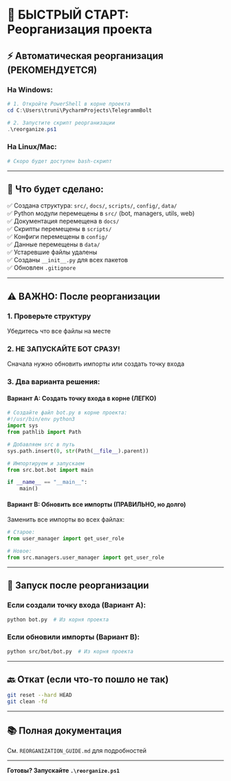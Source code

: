 # 🔄 БЫСТРЫЙ СТАРТ: Реорганизация проекта

## ⚡ Автоматическая реорганизация (РЕКОМЕНДУЕТСЯ)

### На Windows:
```powershell
# 1. Откройте PowerShell в корне проекта
cd C:\Users\truni\PycharmProjects\TelegrammBolt

# 2. Запустите скрипт реорганизации
.\reorganize.ps1
```

### На Linux/Mac:
```bash
# Скоро будет доступен bash-скрипт
```

---

## 📝 Что будет сделано:

✅ Создана структура: `src/`, `docs/`, `scripts/`, `config/`, `data/`  
✅ Python модули перемещены в `src/` (bot, managers, utils, web)  
✅ Документация перемещена в `docs/`  
✅ Скрипты перемещены в `scripts/`  
✅ Конфиги перемещены в `config/`  
✅ Данные перемещены в `data/`  
✅ Устаревшие файлы удалены  
✅ Созданы `__init__.py` для всех пакетов  
✅ Обновлен `.gitignore`  

---

## ⚠️ ВАЖНО: После реорганизации

### 1. Проверьте структуру
Убедитесь что все файлы на месте

### 2. НЕ ЗАПУСКАЙТЕ БОТ СРАЗУ!
Сначала нужно обновить импорты или создать точку входа

### 3. Два варианта решения:

#### Вариант A: Создать точку входа в корне (ЛЕГКО)
```python
# Создайте файл bot.py в корне проекта:
#!/usr/bin/env python3
import sys
from pathlib import Path

# Добавляем src в путь
sys.path.insert(0, str(Path(__file__).parent))

# Импортируем и запускаем
from src.bot.bot import main

if __name__ == "__main__":
    main()
```

#### Вариант B: Обновить все импорты (ПРАВИЛЬНО, но долго)
Заменить все импорты во всех файлах:
```python
# Старое:
from user_manager import get_user_role

# Новое:
from src.managers.user_manager import get_user_role
```

---

## 🚀 Запуск после реорганизации

### Если создали точку входа (Вариант A):
```bash
python bot.py  # Из корня проекта
```

### Если обновили импорты (Вариант B):
```bash
python src/bot/bot.py  # Из корня проекта
```

---

## 🔙 Откат (если что-то пошло не так)

```bash
git reset --hard HEAD
git clean -fd
```

---

## 📚 Полная документация

См. `REORGANIZATION_GUIDE.md` для подробностей

---

**Готовы? Запускайте `.\reorganize.ps1`**
